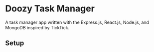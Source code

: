 # Doozy Task Manager
A task manager app written with the Express.js, React.js, Node.js, and MongoDB inspired by TickTick.
## Setup
